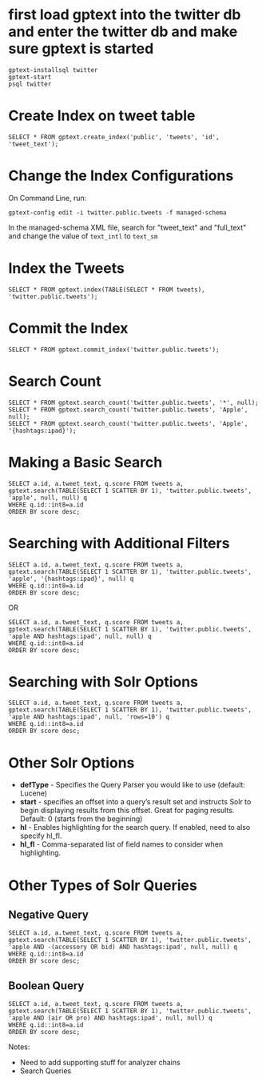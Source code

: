 # first load gptext into the twitter db and enter the twitter db and make sure gptext is started
```
gptext-installsql twitter
gptext-start
psql twitter
```

# Create Index on tweet table
```
SELECT * FROM gptext.create_index('public', 'tweets', 'id', 'tweet_text');
```

# Change the Index Configurations
On Command Line, run:
```
gptext-config edit -i twitter.public.tweets -f managed-schema
```

In the managed-schema XML file, search for "tweet_text" and "full_text" and change the value of `text_intl` to `text_sm`

# Index the Tweets
```
SELECT * FROM gptext.index(TABLE(SELECT * FROM tweets), 'twitter.public.tweets');
```

# Commit the Index
```
SELECT * FROM gptext.commit_index('twitter.public.tweets');
```

# Search Count
```
SELECT * FROM gptext.search_count('twitter.public.tweets', '*', null);
SELECT * FROM gptext.search_count('twitter.public.tweets', 'Apple', null);
SELECT * FROM gptext.search_count('twitter.public.tweets', 'Apple', '{hashtags:ipad}');
```

# Making a Basic Search
```
SELECT a.id, a.tweet_text, q.score FROM tweets a, 
gptext.search(TABLE(SELECT 1 SCATTER BY 1), 'twitter.public.tweets', 
'apple', null, null) q 
WHERE q.id::int8=a.id 
ORDER BY score desc;
```

# Searching with Additional Filters
```
SELECT a.id, a.tweet_text, q.score FROM tweets a, 
gptext.search(TABLE(SELECT 1 SCATTER BY 1), 'twitter.public.tweets', 
'apple', '{hashtags:ipad}', null) q 
WHERE q.id::int8=a.id 
ORDER BY score desc;
```
OR 

```
SELECT a.id, a.tweet_text, q.score FROM tweets a, 
gptext.search(TABLE(SELECT 1 SCATTER BY 1), 'twitter.public.tweets', 
'apple AND hashtags:ipad', null, null) q 
WHERE q.id::int8=a.id 
ORDER BY score desc;
```

# Searching with Solr Options
```
SELECT a.id, a.tweet_text, q.score FROM tweets a, 
gptext.search(TABLE(SELECT 1 SCATTER BY 1), 'twitter.public.tweets', 
'apple AND hashtags:ipad', null, 'rows=10') q
WHERE q.id::int8=a.id 
ORDER BY score desc;
```

# Other Solr Options
* **defType** - Specifies the Query Parser you would like to use (default: Lucene)
* **start** - specifies an offset into a query’s result set and instructs Solr to begin displaying results from this offset. Great for paging results. Default: 0 (starts from the beginning)
* **hl** - Enables highlighting for the search query. If enabled, need to also specify hl_fl.
* **hl_fl** - Comma-separated list of field names to consider when highlighting.

# Other Types of Solr Queries
## Negative Query
```
SELECT a.id, a.tweet_text, q.score FROM tweets a, 
gptext.search(TABLE(SELECT 1 SCATTER BY 1), 'twitter.public.tweets', 
'apple AND -(accessory OR bid) AND hashtags:ipad', null, null) q 
WHERE q.id::int8=a.id 
ORDER BY score desc;
```

## Boolean Query
```
SELECT a.id, a.tweet_text, q.score FROM tweets a, 
gptext.search(TABLE(SELECT 1 SCATTER BY 1), 'twitter.public.tweets', 
'apple AND (air OR pro) AND hashtags:ipad', null, null) q 
WHERE q.id::int8=a.id 
ORDER BY score desc;
```


Notes:
- Need to add supporting stuff for analyzer chains
- Search Queries
